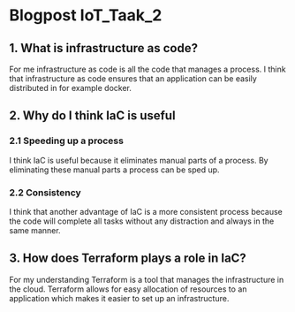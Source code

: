 # Blogpost IoT_Taak_2

## 1. What is infrastructure as code?
For me infrastructure as code is all the code that manages a process. I think that infrastructure as code ensures that an application can be easily distributed in for example docker.

## 2. Why do I think IaC is useful

### 2.1 Speeding up a process
I think IaC is useful because it eliminates manual parts of a process. By eliminating these manual parts a process can be sped up. 

### 2.2 Consistency
I think that another advantage of IaC is a more consistent process because the code will complete all tasks without any distraction and always in the same manner.

## 3. How does Terraform plays a role in IaC?
For my understanding Terraform is a tool that manages the infrastructure in the cloud. Terraform allows for easy allocation of resources to an application which makes it easier to set up an infrastructure.
